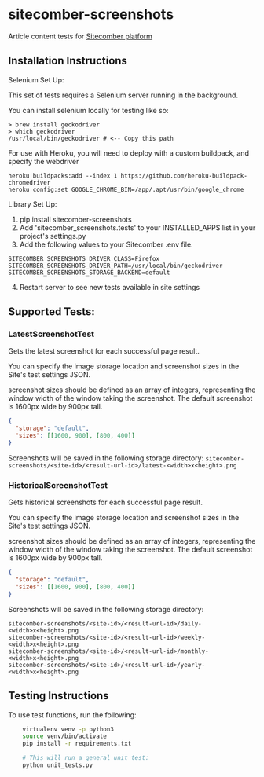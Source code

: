 # sitecomber-screenshots

Article content tests for [Sitecomber platform](https://github.com/ninapavlich/sitecomber)

## Installation Instructions

Selenium Set Up:

This set of tests requires a Selenium server running in the background.

You can install selenium locally for testing like so:

```
> brew install geckodriver
> which geckodriver
/usr/local/bin/geckodriver # <-- Copy this path
```

For use with Heroku, you will need to deploy with a custom buildpack, and specify the webdriver

```
heroku buildpacks:add --index 1 https://github.com/heroku-buildpack-chromedriver
heroku config:set GOOGLE_CHROME_BIN=/app/.apt/usr/bin/google_chrome
```

Library Set Up:

1. pip install sitecomber-screenshots
2. Add 'sitecomber_screenshots.tests' to your INSTALLED_APPS list in your project's settings.py
3. Add the following values to your Sitecomber .env file.

```
SITECOMBER_SCREENSHOTS_DRIVER_CLASS=Firefox
SITECOMBER_SCREENSHOTS_DRIVER_PATH=/usr/local/bin/geckodriver
SITECOMBER_SCREENSHOTS_STORAGE_BACKEND=default
```

4. Restart server to see new tests available in site settings

## Supported Tests:

### LatestScreenshotTest

Gets the latest screenshot for each successful page result.

You can specify the image storage location and screenshot sizes in the Site's test settings JSON.

screenshot sizes should be defined as an array of integers, representing the window width of the window taking the screenshot. The default screenshot is 1600px wide by 900px tall.

```json
{
  "storage": "default",
  "sizes": [[1600, 900], [800, 400]]
}
```

Screenshots will be saved in the following storage directory: `sitecomber-screenshots/<site-id>/<result-url-id>/latest-<width>x<height>.png`

### HistoricalScreenshotTest

Gets historical screenshots for each successful page result.

You can specify the image storage location and screenshot sizes in the Site's test settings JSON.

screenshot sizes should be defined as an array of integers, representing the window width of the window taking the screenshot. The default screenshot is 1600px wide by 900px tall.

```json
{
  "storage": "default",
  "sizes": [[1600, 900], [800, 400]]
}
```

Screenshots will be saved in the following storage directory:

```
sitecomber-screenshots/<site-id>/<result-url-id>/daily-<width>x<height>.png
sitecomber-screenshots/<site-id>/<result-url-id>/weekly-<width>x<height>.png
sitecomber-screenshots/<site-id>/<result-url-id>/monthly-<width>x<height>.png
sitecomber-screenshots/<site-id>/<result-url-id>/yearly-<width>x<height>.png
```

## Testing Instructions

To use test functions, run the following:

```bash
    virtualenv venv -p python3
    source venv/bin/activate
    pip install -r requirements.txt

    # This will run a general unit test:
    python unit_tests.py

```
